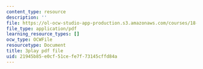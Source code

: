 ```yaml
---
content_type: resource
description: ''
file: https://ol-ocw-studio-app-production.s3.amazonaws.com/courses/18-086-mathematical-methods-for-engineers-ii-spring-2006/21945b85e0cf51cefe7f73145cffd84a_NEsObJTwDXI.pdf
file_type: application/pdf
learning_resource_types: []
ocw_type: OCWFile
resourcetype: Document
title: 3play pdf file
uid: 21945b85-e0cf-51ce-fe7f-73145cffd84a
---
```

